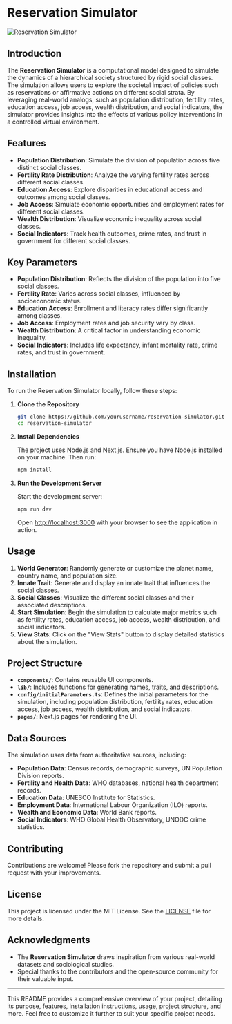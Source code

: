 # Reservation Simulator

![Reservation Simulator](path_to_screenshot) <!-- Replace with an actual path to a screenshot of your app -->

## Introduction

The **Reservation Simulator** is a computational model designed to simulate the dynamics of a hierarchical society structured by rigid social classes. The simulation allows users to explore the societal impact of policies such as reservations or affirmative actions on different social strata. By leveraging real-world analogs, such as population distribution, fertility rates, education access, job access, wealth distribution, and social indicators, the simulator provides insights into the effects of various policy interventions in a controlled virtual environment.

## Features

- **Population Distribution**: Simulate the division of population across five distinct social classes.
- **Fertility Rate Distribution**: Analyze the varying fertility rates across different social classes.
- **Education Access**: Explore disparities in educational access and outcomes among social classes.
- **Job Access**: Simulate economic opportunities and employment rates for different social classes.
- **Wealth Distribution**: Visualize economic inequality across social classes.
- **Social Indicators**: Track health outcomes, crime rates, and trust in government for different social classes.

## Key Parameters

- **Population Distribution**: Reflects the division of the population into five social classes.
- **Fertility Rate**: Varies across social classes, influenced by socioeconomic status.
- **Education Access**: Enrollment and literacy rates differ significantly among classes.
- **Job Access**: Employment rates and job security vary by class.
- **Wealth Distribution**: A critical factor in understanding economic inequality.
- **Social Indicators**: Includes life expectancy, infant mortality rate, crime rates, and trust in government.

## Installation

To run the Reservation Simulator locally, follow these steps:

1. **Clone the Repository**

   ```bash
   git clone https://github.com/yourusername/reservation-simulator.git
   cd reservation-simulator
   ```

2. **Install Dependencies**

   The project uses Node.js and Next.js. Ensure you have Node.js installed on your machine. Then run:

   ```bash
   npm install
   ```

3. **Run the Development Server**

   Start the development server:

   ```bash
   npm run dev
   ```

   Open [http://localhost:3000](http://localhost:3000) with your browser to see the application in action.

## Usage

1. **World Generator**: Randomly generate or customize the planet name, country name, and population size.
2. **Innate Trait**: Generate and display an innate trait that influences the social classes.
3. **Social Classes**: Visualize the different social classes and their associated descriptions.
4. **Start Simulation**: Begin the simulation to calculate major metrics such as fertility rates, education access, job access, wealth distribution, and social indicators.
5. **View Stats**: Click on the "View Stats" button to display detailed statistics about the simulation.

## Project Structure

- **`components/`**: Contains reusable UI components.
- **`lib/`**: Includes functions for generating names, traits, and descriptions.
- **`config/initialParameters.ts`**: Defines the initial parameters for the simulation, including population distribution, fertility rates, education access, job access, wealth distribution, and social indicators.
- **`pages/`**: Next.js pages for rendering the UI.

## Data Sources

The simulation uses data from authoritative sources, including:

- **Population Data**: Census records, demographic surveys, UN Population Division reports.
- **Fertility and Health Data**: WHO databases, national health department records.
- **Education Data**: UNESCO Institute for Statistics.
- **Employment Data**: International Labour Organization (ILO) reports.
- **Wealth and Economic Data**: World Bank reports.
- **Social Indicators**: WHO Global Health Observatory, UNODC crime statistics.

## Contributing

Contributions are welcome! Please fork the repository and submit a pull request with your improvements.

## License

This project is licensed under the MIT License. See the [LICENSE](LICENSE) file for more details.

## Acknowledgments

- The **Reservation Simulator** draws inspiration from various real-world datasets and sociological studies.
- Special thanks to the contributors and the open-source community for their valuable input.

---

This README provides a comprehensive overview of your project, detailing its purpose, features, installation instructions, usage, project structure, and more. Feel free to customize it further to suit your specific project needs.